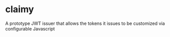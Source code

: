 # claimy
A prototype JWT issuer that allows the tokens it issues to be customized via configurable Javascript
